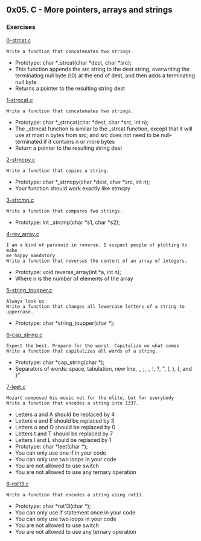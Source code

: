 ## 0x05. C - More pointers, arrays and strings

### Exercises
[0-strcat.c](./0-strcat.c)
```
Write a function that concatenates two strings.
```
* Prototype: char *_strcat(char *dest, char *src);
* This function appends the src string to the dest string, overwriting the
  terminating null byte (\0) at the end of dest, and then adds a terminating
  null byte
* Returns a pointer to the resulting string dest

[1-strncat.c](./1-strncat.c)
```
Write a function that concatenates two strings.
```
* Prototype: char *_strncat(char *dest, char *src, int n);
* The _strncat function is similar to the _strcat function, except that
  it will use at most n bytes from src; and
  src does not need to be null-terminated if it contains n or more bytes
* Return a pointer to the resulting string dest

[2-strncpy.c](./2-strncpy.c)
```
Write a function that copies a string.
```
* Prototype: char *_strncpy(char *dest, char *src, int n);
* Your function should work exactly like strncpy

[3-strcmp.c](./3-strcmp.c)
```
Write a function that compares two strings.
```
* Prototype: int _strcmp(char *s1, char *s2);

[4-rev_array.c](./4-rev_array.c)
```
I am a kind of paranoid in reverse. I suspect people of plotting to make
me happy mandatory
Write a function that reverses the content of an array of integers.
```
* Prototype: void reverse_array(int *a, int n);
* Where n is the number of elements of the array

[5-string_toupper.c](./5-string_toupper.c)
```
Always look up
Write a function that changes all lowercase letters of a string to uppercase.
```
* Prototype: char *string_toupper(char *);

[6-cap_string.c](./6-cap_string.c)
```
Expect the best. Prepare for the worst. Capitalize on what comes
Write a function that capitalizes all words of a string.
```
* Prototype: char *cap_string(char *);
* Separators of words: space, tabulation, new line, ,, ;, ., !, ?,
  ", (, ), {, and }"

[7-leet.c](./7-leet.c)
```
Mozart composed his music not for the elite, but for everybody
Write a function that encodes a string into 1337.
```
* Letters a and A should be replaced by 4
* Letters e and E should be replaced by 3
* Letters o and O should be replaced by 0
* Letters t and T should be replaced by 7
* Letters l and L should be replaced by 1
* Prototype: char *leet(char *);
* You can only use one if in your code
* You can only use two loops in your code
* You are not allowed to use switch
* You are not allowed to use any ternary operation

[8-rot13.c](./8-rot13.c)
```
Write a function that encodes a string using rot13.
```
* Prototype: char *rot13(char *);
* You can only use if statement once in your code
* You can only use two loops in your code
* You are not allowed to use switch
* You are not allowed to use any ternary operation
